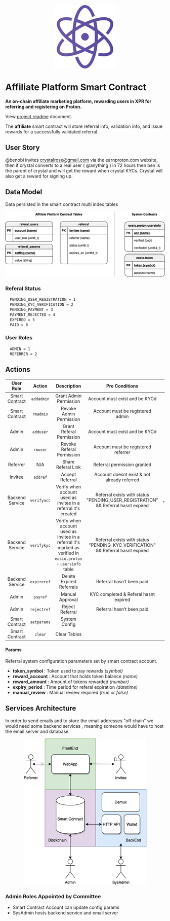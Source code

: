 <p align="center">
   <img src="../../docs/img/proton-xpr-logo.png" width="200">
</p>

# Affiliate Platform Smart Contract
**An on-chain affiliate marketing platform, rewarding users in XPR for referring and registering on Proton.**

View [project readme](../../README.md) document.

The **affiliate** smart contract will store referral info, validation info, and issue rewards for a successfully validated referral.

## User Story

@benobi invites crystalrose@gmail.com via the earnproton.com website, then if crystal converts to a real user ( @anything ) in 72 hours then ben is the parent of crystal and will get the reward when crystal KYCs. Crystal will also get a reward for signing up.

## Data Model

Data persisted in the smart contract multi index tables

<p align="center">
   <img src="../../docs/img/data-model.png">
</p>

### Referal Status

```
  PENDING_USER_REGISTRATION = 1
  PENDING_KYC_VERIFICATION = 2
  PENDING_PAYMENT = 3
  PAYMENT_REJECTED = 4
  EXPIRED = 5
  PAID = 6
```

### User Roles

```
  ADMIN = 1
  REFERRER = 2
```

## Actions

|    User Role    |   Action    |        Description        |               Pre Conditions                |          Post Conditions          |
| :-------------: | :---------: | :-----------------------: | :-----------------------------------------: | :-------------------------------: |
| Smart Contract  | `addadmin`  |  Grant Admin Permission   |       Account must exist and be KYCd        | Admin actions enabled for account |
| Smart Contract  |  `rmadmin`  |  Revoke Admin Permission  |      Account must be registered admin       |   Referal link enabled for user   |
|      Admin      |  `adduser`  | Grant Referal Permission  |       Account must exist and be KYCd        |   Referal link enabled for user   |
|      Admin      |  `rmuser`   | Revoke Referal Permission |     Account must be registered referrer     |  Referal link disabled for user   |
|    Referrer     |     N/A     |    Share Referal Link     |         Referral permission granted         |   Email sent with register link   |
|     Invitee     |  `addref`   |      Accept Referral      | Account doesnt exist & not already referred |     Referreral added to table     |
| Backend Service | `verifyacc` |  Verify when account used as invitee in a referral it's created   |    Referral exists with status "PENDING_USER_REGISTRATION" && Referral hasnt expired    |  Referral status set to "PENDING_KYC_VERIFICATION"  |
| Backend Service | `verifykyc` |  Verify when account used as invitee in a referral it's marked as verified in `eosio.proton` - `usersinfo` table   |    Referral exists with status "PENDING_KYC_VERIFICATION" && Referral hasnt expired | Referral status set to "PENDING_PAYMENT" |
| Backend Service | `expireref` | Delete Expired Referrals  |          Referral hasn’t been paid          |         Referral deleted          |
|      Admin      |  `payref`   |      Manual Approval      |    KYC completed & Referal hasnt expired    |          Token Transfer           |
|      Admin      | `rejectref` |      Reject Referral      |          Referral hasn’t been paid          |         Referral deleted          |
| Smart Contract  | `setparams` |       System Config       |                                             |                                   |
| Smart Contract  |   `clear`   |       Clear Tables        |                                             |                                   |

#### Params

Referral system configuration parameters set by smart contract account.

- **token_symbol** : Token used to pay rewards _(symbol)_
- **reward_account** : Account that holds token balance _(name)_
- **reward_amount** : Amount of tokens rewarded _(number)_
- **expiry_period** : Time period for referal expiration _(datetime)_
- **manual_review** : Manual review required _(true or false)_

## Services Architecture

In order to send emails and to store the email addresses "off chain" we would need some backend services , meaning someone would have to host the email server and database

<p align="center">
     <img src="../../docs/img/services.png">
</p>

### Admin Roles Appointed by Committee

- Smart Contract Account can update config params
- SysAdmin hosts backend service and email server
